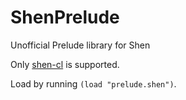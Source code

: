 # ShenPrelude

Unofficial Prelude library for Shen

Only [shen-cl](https://github.com/Shen-Language/shen-cl) is supported.

Load by running `(load "prelude.shen")`.
